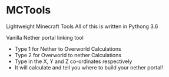 # MCTools
Lightweight Minecraft Tools
All of this is written in Pythong 3.6


Vanilla Nether portal linking tool
 - Type 1 for Nether to Overworld Calculations
 - Type 2 for Overworld to nether Calculations
 - Type in the X, Y and Z co-ordinates respectively
 - It will calculate and tell you where to build your nether portal!
